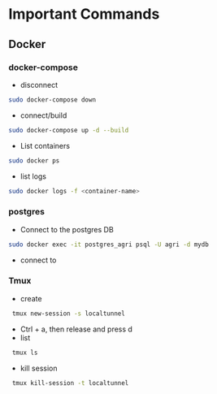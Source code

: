 # Important Commands

## Docker

### docker-compose

* disconnect
``` bash
sudo docker-compose down
```
* connect/build
``` bash
sudo docker-compose up -d --build
```

* List containers
``` bash
sudo docker ps
```
* list logs
``` bash
sudo docker logs -f <container-name>
```
### postgres

* Connect to the postgres DB
``` bash
sudo docker exec -it postgres_agri psql -U agri -d mydb
```
* connect to 

### Tmux

* create
``` bash
 tmux new-session -s localtunnel
```
* Ctrl + a, then release and press d
* list
``` bash
 tmux ls
```
* kill session
``` bash
 tmux kill-session -t localtunnel
```